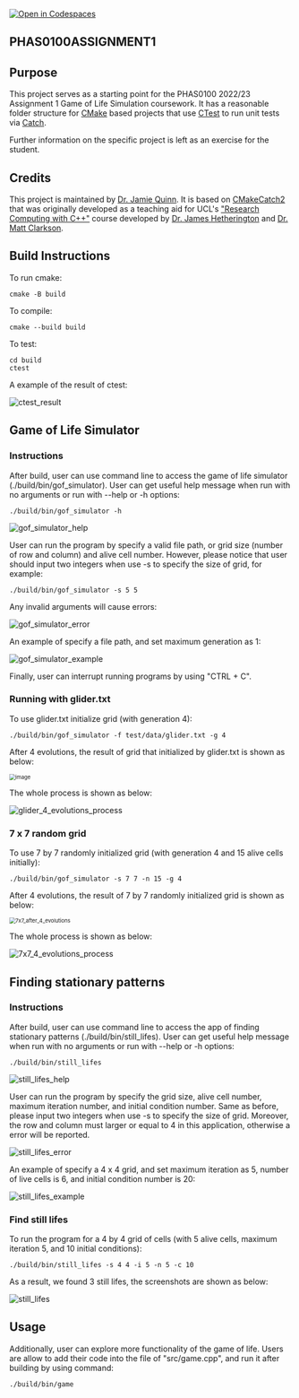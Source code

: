 [![Open in Codespaces](https://classroom.github.com/assets/launch-codespace-f4981d0f882b2a3f0472912d15f9806d57e124e0fc890972558857b51b24a6f9.svg)](https://classroom.github.com/open-in-codespaces?assignment_repo_id=10165801)

PHAS0100ASSIGNMENT1
------------------



Purpose
-------

This project serves as a starting point for the PHAS0100 2022/23 Assignment 1 Game of Life Simulation coursework. It has a reasonable folder structure for [CMake](https://cmake.org/) based projects that use [CTest](https://cmake.org/) to run unit tests via [Catch](https://github.com/catchorg/Catch2). 

Further information on the specific project is left as an exercise for the student.



Credits
-------

This project is maintained by [Dr. Jamie Quinn](http://jamiejquinn.com/). It is based on [CMakeCatch2](https://github.com/UCL/CMakeCatch2.git) that was originally developed as a teaching aid for UCL's ["Research Computing with C++"](https://github-pages.ucl.ac.uk/research-computing-with-cpp/) course developed by [Dr. James Hetherington](http://www.ucl.ac.uk/research-it-services/people/james) and [Dr. Matt Clarkson](https://iris.ucl.ac.uk/iris/browse/profile?upi=MJCLA42).



Build Instructions
------------------

To run cmake:

```
cmake -B build
```

To compile:

```
cmake --build build
```

To test:

```
cd build
ctest
```

A example of the result of ctest:

![ctest_result](img/ctest_result.png)



## Game of Life Simulator

### Instructions

After build, user can use command line to access the game of life simulator (./build/bin/gof_simulator). User can get useful help message when run with no arguments or run with --help or -h options:

```
./build/bin/gof_simulator -h
```

![gof_simulator_help](img/gof_simulator_help.png)

User can run the program by specify a valid file path, or grid size (number of row and column) and alive cell number. However, please notice that user should input two integers when use -s to specify the size of grid, for example:

```
./build/bin/gof_simulator -s 5 5
```

Any invalid arguments will cause errors:

![gof_simulator_error](img/gof_simulator_error.png)

An example of specify a file path, and set maximum generation as 1:

![gof_simulator_example](img/gof_simulator_example.png)

Finally, user can interrupt running programs by using "CTRL + C".



### Running with glider.txt
To use glider.txt initialize grid (with generation 4):
```
./build/bin/gof_simulator -f test/data/glider.txt -g 4
```
After 4 evolutions, the result of grid that initialized by glider.txt is shown as below:

<img src="img/glider_after_4_evolutions.png" alt="image" style="zoom: 67%;" />

The whole process is shown as below:

![glider_4_evolutions_process](img/glider_4_evolutions_process.png)



### 7 x 7 random grid
To use 7 by 7 randomly initialized grid (with generation 4 and 15 alive cells initially):
```
./build/bin/gof_simulator -s 7 7 -n 15 -g 4
```
After 4 evolutions, the result of 7 by 7 randomly initialized grid is shown as below:

<img src="img/7x7_after_4_evolutions.png" alt="7x7_after_4_evolutions" style="zoom:67%;" />

The whole process is shown as below:

![7x7_4_evolutions_process](img/7x7_4_evolutions_process.png)



## Finding stationary patterns

### Instructions

After build, user can use command line to access the app of finding stationary patterns (./build/bin/still_lifes). User can get useful help message when run with no arguments or run with --help or -h options:

```
./build/bin/still_lifes
```

![still_lifes_help](img/still_lifes_help.png)

User can run the program by specify the grid size, alive cell number, maximum iteration number, and initial condition number. Same as before, please input two integers when use -s to specify the size of grid. Moreover, the row and column must larger or equal to 4 in this application, otherwise a error will be reported.

![still_lifes_error](img/still_lifes_error.png)

An example of specify a 4 x 4 grid, and set maximum iteration as 5, number of live cells is 6, and initial condition number is 20:

![still_lifes_example](img/still_lifes_example.png)



### Find still lifes

To run the program for a 4 by 4 grid of cells (with 5 alive cells, maximum iteration 5, and 10 initial conditions):

```
./build/bin/still_lifes -s 4 4 -i 5 -n 5 -c 10
```

As a result, we found 3 still lifes,  the screenshots are shown as below:

![still_lifes](img/still_lifes.png)



## Usage

Additionally, user can explore more functionality of the game of life. Users are allow to add their code into the file of "src/game.cpp", and run it after building by using command:

```
./build/bin/game
```

